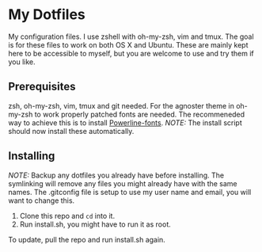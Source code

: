 # My Dotfiles
My configuration files. I use zshell with oh-my-zsh, vim and tmux. The goal is for these files to work on both OS X and Ubuntu. These are mainly kept here to be accessible to myself, but you are welcome to use and try them if you like.

## Prerequisites
zsh, oh-my-zsh, vim, tmux and git needed. 
For the agnoster theme in oh-my-zsh to work properly patched fonts are needed. The recommeneded way to achieve this is to install [Powerline-fonts](https://github.com/powerline/fonts).
_NOTE:_ The install script should now install these automatically.

## Installing
_NOTE:_ Backup any dotfiles you already have before installing. The symlinking will remove any files you might already have with the same names.
The .gitconfig file is setup to use my user name and email, you will want to change this.
1. Clone this repo and `cd` into it.
2. Run install.sh, you might have to run it as root.

To update, pull the repo and run install.sh again.
